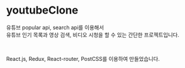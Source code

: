 # youtubeClone


유튜브 popular api, search api를 이용해서 <br>
유튜브 인기 목록과 영상 검색, 비디오 시청을 할 수 있는 간단한 프로젝트입니다.



<br>

React.js, Redux, React-router, PostCSS를 이용하여 만들었습니다.
